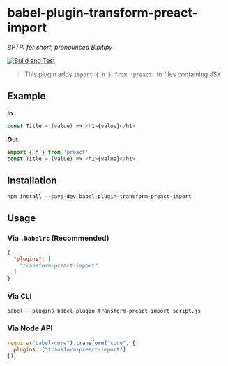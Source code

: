 # babel-plugin-transform-preact-import  
*BPTPI for short, pronounced Bipitipy*  

[![Build and Test](https://github.com/bash/babel-plugin-transform-preact-import/actions/workflows/build.yml/badge.svg)](https://github.com/bash/babel-plugin-transform-preact-import/actions/workflows/build.yml)

> This plugin adds `import { h } from 'preact'` to files containing JSX

## Example

**In**

```js
const Title = (value) => <h1>{value}</h1>
```

**Out**

```js
import { h } from 'preact'
const Title = (value) => <h1>{value}</h1>
```

## Installation

```
npm install --save-dev babel-plugin-transform-preact-import
```

## Usage

### Via `.babelrc` (Recommended)

```json
{
  "plugins": [
    "transform-preact-import"
  ]
}
```

### Via CLI

```
babel --plugins babel-plugin-transform-preact-import script.js
```

### Via Node API

```js
require("babel-core").transform("code", {
  plugins: ["transform-preact-import"]
});
```
